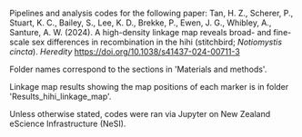 Pipelines and analysis codes for the following paper:
Tan, H. Z., Scherer, P., Stuart, K. C., Bailey, S., Lee, K. D., Brekke, P., Ewen, J. G., Whibley, A., Santure, A. W. (2024). A high-density linkage map reveals broad- and fine-scale sex differences in recombination in the hihi (stitchbird; _Notiomystis cincta_). _Heredity_ https://doi.org/10.1038/s41437-024-00711-3

Folder names correspond to the sections in 'Materials and methods'.

Linkage map results showing the map positions of each marker is in folder 'Results_hihi_linkage_map'.

Unless otherwise stated, codes were ran via Jupyter on New Zealand eScience Infrastructure (NeSI).
